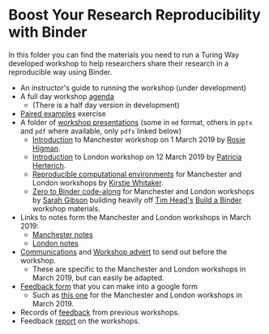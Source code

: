 # Boost Your Research Reproducibility with Binder

In this folder you can find the materials you need to run a Turing Way developed workshop to help researchers share their research in a reproducible way using Binder.

* An instructor's guide to running the workshop (under development)
* A full day workshop [agenda](agenda.md)
  * (There is a half day version in development)
* [Paired examples](paired_examples.md) exercise
* A folder of [workshop presentations](workshop-presentations) (some in `md` format, others in `pptx` and `pdf` where available, only `pdfs` linked below)
  * [Introduction](workshop-presentations/PRE_IntroBoostResReproBinder.pdf) to Manchester workshop on 1 March 2019 by [Rosie Higman](https://github.com/rosiehigman).
  * [Introduction](workshop-presentations/PRE_IntroBoostResReproBinder_ATI.pdf) to London workshop on 12 March 2019 by [Patricia Herterich](https://github.com/pherterich).
  * [Reproducible computational environments](workshop-presentations/ReproducibleComputationalEnvironment.pdf) for Manchester and London workshops by [Kirstie Whitaker](https://github.com/KirstieJane).
  * [Zero to Binder code-along](workshop-presentations/zero-to-binder.md) for Manchester and London workshops by [Sarah Gibson](https://github.com/sgibson91) building heavily off [Tim Head's](https://github.com/betatim) [Build a Binder](https://build-a-binder.github.io/) workshop materials.
* Links to notes form the Manchester and London workshops in March 2019:
  * [Manchester notes](https://bit.ly/TuringWayMCRNotes)
  * [London notes](https://bit.ly/TuringWayLDNnotes)
* [Communications](before_workshop.md) and [Workshop advert](workshop_advert.md) to send out before the workshop.
  * These are specific to the Manchester and London workshops in March 2019, but can easily be adapted.
* [Feedback form](feedback_form.md) that you can make into a google form
  * Such as [this one](https://goo.gl/forms/DZGFMPJ4EPClc4qK2) for the Manchester and London workshops in March 2019.
* Records of [feedback](feedback) from previous workshops.
* Feedback [report](feedback/report.md) on the workshops.
